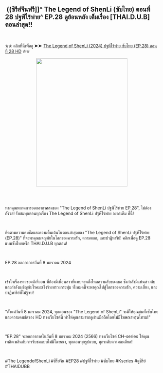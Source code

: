 <h2 style="text-align: left;">&nbsp;((ซีรีส์จีนฟรี]]^ The Legend of ShenLi (ซับไทย) ตอนที่ 28 ปฐพีไร้พ่าย^ EP.28 ดูย้อนหลัง เต็มเรื่อง [THAI.D.U.B] ตอนล่าสุด!!</h2><p><br /></p><p>✮✮ คลิกที่นี่เพื่อดู ➤➤ <a href="https://www.filmsortie.com/tv/207668-1-28/19982-20964-34892.html">The Legend of ShenLi (2024) ปฐพีไร้พ่าย ซับไทย (EP.28) ตอนที่ 28 HD</a> ✮✮</p><div class="separator" style="clear: both; text-align: center;"><a href="https://i.mydramalist.com/4ebep1_4c.jpg?v=1" imageanchor="1" style="margin-left: 1em; margin-right: 1em;"><img border="0" data-original-height="422" data-original-width="300" height="422" src="https://i.mydramalist.com/4ebep1_4c.jpg?v=1" width="300" /></a></div><br /><p><br /></p><p>หากคุณพลาดการออกอากาศสดของ "The Legend of ShenLi ปฐพีไร้พ่าย EP.28", ไม่ต้องกังวล! รับชมทุกตอนทุกเรื่อง The Legend of ShenLi ปฐพีไร้พ่าย ละครเต็ม ที่นี่!</p><p><br /></p><p>ติดตามความคมชัดและความตื่นเต้นในตอนล่าสุดของ "The Legend of ShenLi ปฐพีไร้พ่าย (EP.28)" ที่จะพาคุณผจญภัยในโลกของความรัก, ความตลก, และปาฏิหาริย์! คลิกเพื่อดู EP.28 แบบซับไทยหรือ THAI.D.U.B ทุกตอน!</p><p><br /></p><p>EP.28 ออกอากาศวันที่ 8 มกราคม 2024</p><p><br /></p><p>เข้าใจเรื่องราวของคังจีวอน ที่ต้องมีเพื่อนสาวที่แทบจะหลั่งไหลความลับของเธอ ซึ่งกำลังมีแฟนสาวลับ และกำลังเผชิญกับโรคมะเร็งร้างทรวงกระทุ่ม ทั้งหมดนี้จะพาคุณไปสู่โลกของความรัก, ความเสี่ยง, และปาฏิหาริย์ที่ไม่รู้จบ!</p><p><br /></p><p>"ตั้งแต่วันที่ 8 มกราคม 2024, ทุกตอนของ "The Legend of ShenLi" จะมีให้คุณชมทั้งซับไทยและความคมชัดของ HD ทางเว็บไซต์นี้ ทำให้คุณสามารถดูผ่านมือถือโดยไม่มีโฆษณาทรุดโทรม!"</p><p><br /></p><p>"EP.28" จะออกอากาศในวันที่ 8 มกราคม 2024 (2566) ทางเว็บไซต์ CH-series ให้คุณเพลิดเพลินกับการรับชมแบบไม่มีโฆษณา, ทุกตอนทุกรูปแบบ, ทุกระดับความละเอียด!</p><p><br /></p><p>#The LegendofShenLi #ซีรี่ย์จีน #EP28 #ปฐพีไร้พ่าย #ซับไทย #Kseries #ดูซีรีย์ #THAIDUBB</p><!--

**Here are some ideas to get you started:**

🙋‍♀️ A short introduction - what is your organization all about?
🌈 Contribution guidelines - how can the community get involved?
👩‍💻 Useful resources - where can the community find your docs? Is there anything else the community should know?
🍿 Fun facts - what does your team eat for breakfast?
🧙 Remember, you can do mighty things with the power of [Markdown](https://docs.github.com/github/writing-on-github/getting-started-with-writing-and-formatting-on-github/basic-writing-and-formatting-syntax)
-->
